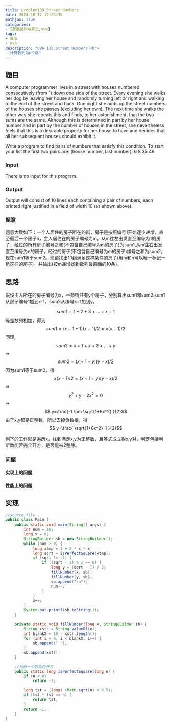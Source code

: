 ```yaml
---
title: problem138 Street Numbers
date: 2024-10-12 17:33:39
mathjax: true
categories:
- [数据结构与算法,uva]
tags:
- 算法
- uva
description: "UVA 138.Street Numbers <br>
- 计算数列前n个数"
---
```


## 题目

A computer programmer lives in a street with houses numbered consecutively (from 1) down one side of the street. Every evening she walks her dog by leaving her house and randomly turning left or right and walking to the end of the street and back. One night she adds up the street numbers of the houses she passes (excluding her own). The next time she walks the other way she repeats this and finds, to her astonishment, that the two sums are the same. Although this is determined in part by her house number and in part by the number of houses in the street, she nevertheless feels that this is a desirable property for her house to have and decides that all her subsequent houses should exhibit it.

Write a program to find pairs of numbers that satisfy this condition. To start your list the first two pairs are: (house number, last number):
6 8
35 49

### Input

There is no input for this program.

### Output

Output will consist of 10 lines each containing a pair of numbers, each printed right justified in a field of width 10 (as shown above).

### 题意

题意大致如下：一个人居住的房子所在的街，房子是按照编号1开始逐步递增，直至最后一个房子n，主人居住在的房子编号为m。从m往左出发直至编号为1的房子，经过的所有房子编号之和(不包含自己编号为m的房子)为sum1,从m往右出发直至编号为n的房子，经过的房子(不包含自己编号为m的房子)编号之和为sum2，现在sum1等于sum2。现请找出10组满足这样条件的房子(用m和n可以唯一标记一组这样的房子)，并输出(按m递增找到数列最前面的10条)。

## 思路

假设主人所在的房子编号为x，一条街共有y个房子，分别算出sum1和sum2.sum1从房子编号1加到x-1，sum2从编号x+1加到y。

$$ sum1=1+2+3+...+x-1$$
等差数列相加，得到
$$ sum1=(x-1+1)(x-1)/2=x(x-1)/2$$
同理,
$$ sum2=x+1+x+2+...+y$$
=>
$$ sum2=(x+1+y)(y-x)/2$$
因为sum1等于sum2，得
$$ x(x-1)/2=(x+1+y)(y-x)/2$$
=>
$$ y^2+y-2x^2=0$$
=>
$$ y=\frac{-1 \pm \sqrt{1+8x^2} }{2}$$
由于x,y都是正整数，所以去掉负数根，得
$$ y=\frac{ \sqrt{1+8x^2}-1 }{2}$$

剩下的工作就是遍历x，找到满足x,y为正整数，且等式成立得x,y对，判定包括判断数能否完全开方，是否能被2整除。

### 问题

#### 实现上的问题

#### 性能上的问题

## 实现

```JAVA .{line-numbers}
//source file
public class Main {
    public static void main(String[] args) {
        int num = 10;
        long x = 6;
        StringBuilder sb = new StringBuilder();
        while (num > 0) {
            long xtmp = 1 + 8 * x * x;
            long sqrt = isPerfectSquare(xtmp);
            if (sqrt != -1) {
                if ((sqrt - 1) % 2 == 0) {
                    long y = (sqrt - 1) / 2;
                    fillNumber(x, sb);
                    fillNumber(y, sb);
                    sb.append("\n");
                    num--;
                }
            }
            x++;
        }
        System.out.printf(sb.toString());
    }

    private static void fillNumber(long x, StringBuilder sb) {
        String xstr = String.valueOf(x);
        int blankX = 10 - xstr.length();
        for (int i = 0; i < blankX; i++) {
            sb.append(" ");
        }
        sb.append(xstr);
    }

    //判断一个数能否开方
    public static long isPerfectSquare(long n) {
        if (n < 0)
            return -1;

        long tst = (long) (Math.sqrt(n) + 0.5);
        if (tst * tst == n) {
            return tst;
        }
        return -1;
    }
}
```
